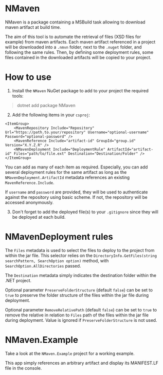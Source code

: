 # NMaven
NMaven is a package containing a MSBuild task allowing to download maven artifact at build time. 

The aim of this tool is to automate the retrieval of files (XSD files for example) from maven artifacts. Each maven artifact referenced in a project will be downloaded into a `.nmvn` folder, next to the `.nuget` folder, and following the same rules. Then, by defining some deployment rules, some files contained in the downloaded artifacts will be copied to your project.


# How to use
1. Install the `NMaven` NuGet package to add to your project the required tools:

> dotnet add package NMaven

2. Add the following items in your `csproj`:

```
<ItemGroup>
    <MavenRepository Include="Repository" Url="https://path.to.your/repository" Username="optional-username" Password="optional-password" />
    <MavenReference Include="artifact-id" GroupId="group.id" Version="X.Y.Z.R" />
    <NMavenDeployment Include="DeploymentRule" ArtifactId="artifact-id" Files="path/to/file.ext" Destination="Destination/Folder" />
</ItemGroup>
```

You can add as many of each item as required. Especially, you can add several deployment rules for the same artifact as long as the `NMavenDeployment.ArtifactId` metadata references an existing `MavenReference.Include`.

If `username` and `password` are provided, they will be used to authenticate against the repository using basic scheme. If not, the repository will be accessed anonymously.

3. Don't forget to add the deployed file(s) to your `.gitignore` since they will be deployed at each build.


# NMavenDeployment rules
The `Files` metadata is used to select the files to deploy to the project from within the jar file. This selector relies on the `DirectoryInfo.GetFiles(string searchPattern, SearchOption option)` method, with `SearchOption.AllDirectories` passed.

The `Destination` metadata simply indicates the destination folder within the .NET project.

Optional parameter `PreserveFolderStructure` (default `false`) can be set to `true` to preserve the folder structure of the files within the jar file during deployment.

Optional parameter `RemoveRelativePath` (default `false`) can be set to `true` to remove the relative in relation to `Files` path of the files within the jar file during deployment. Value is ignored if `PreserveFolderStructure` is not used.

# NMaven.Example

Take a look at the `NMaven.Example` project for a working example.

This app simply references an arbitrary artifact and display its MANIFEST.LF file in the console.